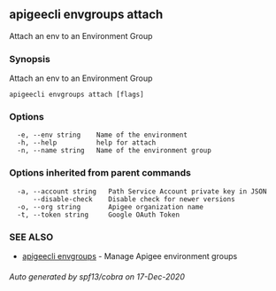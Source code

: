 ## apigeecli envgroups attach

Attach an env to an Environment Group

### Synopsis

Attach an env to an Environment Group

```
apigeecli envgroups attach [flags]
```

### Options

```
  -e, --env string    Name of the environment
  -h, --help          help for attach
  -n, --name string   Name of the environment group
```

### Options inherited from parent commands

```
  -a, --account string   Path Service Account private key in JSON
      --disable-check    Disable check for newer versions
  -o, --org string       Apigee organization name
  -t, --token string     Google OAuth Token
```

### SEE ALSO

* [apigeecli envgroups](apigeecli_envgroups.md)	 - Manage Apigee environment groups

###### Auto generated by spf13/cobra on 17-Dec-2020
